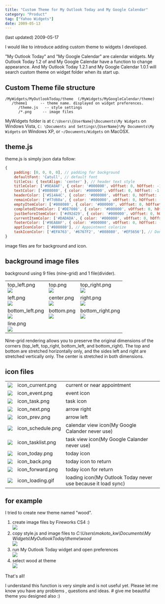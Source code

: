 ```yaml
---
title: "Custom Theme for My Outlook Today and My Google Calendar"
category: "Product"
tag: ["Yahoo Widgets"]
date: 2009-05-13
---
```

(last updated) 2009-05-17

I would like to introduce adding custom theme to widgets I developed.

"My Outlook Today" and "My Google Calendar" are calendar widgets. My Outlook Today 1.2 of and My Google Calendar have a function to change appearance. And My Outlook Today 1.2.1 and My Google Calendar 1.0.1 will search custom theme on widget folder when its start up.

## Custom Theme file structure

```text
/MyWidgets/MyOutlookToday/theme  (/MyWidgets/MyGoogleCalendar/theme)
   /theme1      -- theme name. displayed on widget preferences.
      /theme.js   -- style settings
      /*.png     -- image files
```

MyWidgets folder is at ``C:\Users\{UserName}\Documents\My Widgets`` on Windows Vista, ``C: \Documents and Settings\{UserName}\My Documents\My Widgets``  on Windows XP, or ``~/Documents/Widgets`` on MacOSX.

## theme.js

theme.js is simply json data follow:

```js
{
    padding: [0, 0, 0, 0], // padding for background
    defaultFont: 'Catull', // default font
    titleCss: { textAlign: 'center' }, // header text style
    titleColor: ['#9EA8AF', { color: '#000000', vOffset: 0, hOffset: -1, opacity: 190 }], // color, shadow settings
    textColor: ['#808080', { color: '#000000', vOffset: 0, hOffset: -1, opacity: 190 }],
    headerColor: ['#514A4C', { color: '#000000', vOffset: 0, hOffset: -1, opacity: 190 }],
    remainColor: ['#f7d60a', { color: '#000000', vOffset: 0, hOffset: -1, opacity: 190 }],
    emptyItemColor: ['#808080', { color: '#000000', vOffset: 0, hOffset: -1, opacity: 190 }],
    completedItemColor: ['#DE7008', { color: '#000000', vOffset: 0, hOffset: -1, opacity: 190 }],
    justbeforeItemColor: ['#d92d29', { color: '#000000', vOffset: 0, hOffset: -1, opacity: 190 }],
    currentItemColor: ['#DADADA', { color: '#000000', vOffset: 0, hOffset: -1, opacity: 190 }],
    footerColor: ['#9EA8AF', { color: '#000000', vOffset: 0, hOffset: -1, opacity: 190 }],
    apptIconColor: ['#808080'], // Appointment colorize
    taskIconColor: ['#EFA763', '#6767F2', '#808080', '#EF5656'], // Done,Low,Normal,High for Task
}
```

image files are for background and icon. 

## background image files

background using 9 files (nine-grid) and 1 file(divider).

<table class="table table-bordered">
<tr>
<td>top_left.png<br/><img src="/assets/site/images/2009/dark/top_left.png"/></td>
<td>top.png<br/><img src="/assets/site/images/2009/dark/top.png"/></td>
<td>top_right.png<br/><img src="/assets/site/images/2009/dark/top_right.png"/></td>
</tr>

<tr>
<td>left.png<br/><img src="/assets/site/images/2009/dark/left.png"></td>
<td>center.png<br/><img src="/assets/site/images/2009/dark/center.png"/></td>
<td>right.png<br/><img src="/assets/site/images/2009/dark/right.png"/></td>
</tr>

<tr>
<td>bottom_left.png<br/><img src="/assets/site/images/2009/dark/bottom_left.png"></td>
<td>bottom.png<br/><img src="/assets/site/images/2009/dark/bottom.png"></td>
<td>bottom_right.png<br/><img src="/assets/site/images/2009/dark/bottom_right.png"></td>
</tr>

<tr>
<td colspan="3">line.png<br/><img src="/assets/site/images/2009/dark/line.png"/></td>
</tr>

</table>

Nine-grid rendering allows you to preserve the original dimensions of the corners (top_left, top_right, bottom_left, and bottom_right). The top and bottom are stretched horizontally only, and the sides left and right are stretched vertically only. The center is stretched in both dimensions.

## icon files

<table class="table table-bordered">
<tr><td><img src="/assets/site/images/2009/dark/icon_current.png"/></td><td>icon_current.png</td><td>current or near appointment</td></tr>
<tr><td><img src="/assets/site/images/2009/dark/icon_event.png"/></td><td>icon_event.png</td><td>event icon</td></tr>
<tr><td><img src="/assets/site/images/2009/dark/icon_task.png"/></td><td>icon_task.png</td><td>task icon</td></tr>
<tr><td><img src="/assets/site/images/2009/dark/icon_next.png"/></td><td>icon_next.png</td><td>arrow right</td></tr>
<tr><td><img src="/assets/site/images/2009/dark/icon_prev.png"/></td><td>icon_prev.png</td><td>arrow left</td></tr>
<tr><td><img src="/assets/site/images/2009/dark/icon_schedule.png"/></td><td>icon_schedule.png</td><td>calendar view icon(My Google Calander never use)</td></tr>
<tr><td><img src="/assets/site/images/2009/dark/icon_tasklist.png"/></td><td>icon_tasklist.png</td><td>task view icon(My Google Calander never use)</td></tr>
<tr><td><img src="/assets/site/images/2009/dark/icon_today.png"/></td><td>icon_today.png</td><td>today icon</td></tr>
<tr><td><img src="/assets/site/images/2009/dark/icon_back.png"/></td><td>icon_back.png</td><td>today icon to return</td></tr>
<tr><td><img src="/assets/site/images/2009/dark/icon_forward.png"/></td><td>icon_forward.png</td><td>today icon for return</td></tr>
<tr><td><img src="/assets/site/images/2009/dark/icon_loading.gif"/></td><td>icon_loading.gif</td><td>loading icon(My Outlook Today never use because it load sync)</td></tr>
</table>

## for example

I tried to create new theme named "wood".

<ol>
<li>create image files by Fireworks CS4 :)<br/><img src="/assets/site/images/2009/customtheme_03thm.jpg"/></li>
<li>copy style.js and image files to <em>C:\Users\makoto_kw\Documents\My Widgets\MyOutlookToday\theme\wood</em><br/> <img src="/assets/site/images/2009/customtheme_05thm.jpg"/></li>
<li>run My Outlook Today widget and open preferences<br/><img src="/assets/site/images/2009/customtheme_04thm.jpg"/></li>
<li>select wood at theme<br/><img src="/assets/site/images/2009/customtheme_06.jpg"/></li>
</ol>

That's all!

I understand this function is very simple and is not useful yet. Please let me know you have any problems , questions and ideas. # give me beautiful theme you designed also :)



